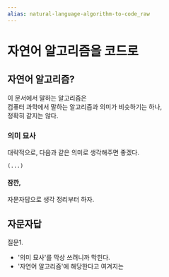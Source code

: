 ```yaml
---
alias: natural-language-algorithm-to-code_raw
---
```


# 자연어 알고리즘을 코드로

## 자연어 알고리즘?

이 문서에서 말하는 알고리즘은 \
컴퓨터 과학에서 말하는 알고리즘과 의미가 비슷하기는 하나, \
정확히 같지는 않다.

### 의미 묘사

대략적으로, 다음과 같은 의미로 생각해주면 좋겠다.

```
(...)
```

#### 잠깐,

자문자답으로 생각 정리부터 하자.

## 자문자답

질문1. 
- '의미 묘사'를 막상 쓰려니까 막힌다.
- '자연어 알고리즘'에 해당한다고 여겨지는 


